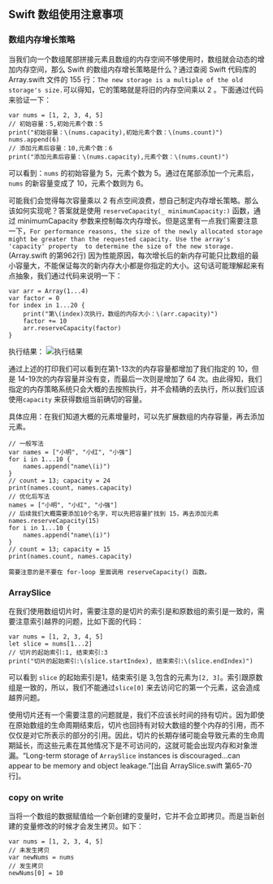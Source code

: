 ## Swift 数组使用注意事项
### 数组内存增长策略
当我们向一个数组尾部拼接元素且数组的内存空间不够使用时，数组就会动态的增加内存空间，那么 Swift 的数组内存增长策略是什么？通过查阅 Swift 代码库的 Array.swift 文件的 155 行：`The new storage is a multiple of the old storage's size.`可以得知，它的策略就是将旧的内存空间乘以 2 。下面通过代码来验证一下：
```
var nums = [1, 2, 3, 4, 5]
// 初始容量：5,初始元素个数：5
print("初始容量：\(nums.capacity),初始元素个数：\(nums.count)")
nums.append(6)
// 添加元素后容量：10,元素个数：6
print("添加元素后容量：\(nums.capacity),元素个数：\(nums.count)")

```
可以看到：`nums` 的初始容量为 5，元素个数为 5。通过在尾部添加一个元素后，`nums` 的新容量变成了 10，元素个数则为 6。

可能我们会觉得每次容量乘以 2 有点空间浪费，想自己制定内存增长策略。那么该如何实现呢？答案就是使用 `reserveCapacity(_ minimumCapacity:)` 函数，通过 minimumCapacity 参数来控制每次内存增长。但是这里有一点我们需要注意一下，`For performance reasons, the size of the newly allocated storage might be greater than the requested capacity. Use the array's 'capacity' property  to determine the size of the new storage.`(Array.swift 的第962行) 因为性能原因，每次增长后的新内存可能只比数组的最小容量大，不能保证每次的新内存大小都是你指定的大小。这句话可能理解起来有点抽象，我们通过代码来说明一下：
```
var arr = Array(1...4)
var factor = 0
for index in 1...20 {
    print("第\(index)次执行，数组的内存大小：\(arr.capacity)")
    factor += 10
    arr.reserveCapacity(factor)
}
```
执行结果：
![执行结果](https://github.com/fengzhihao123/FZHBlog/blob/master/images/Array-capacity.png)

通过上述的打印我们可以看到在第1-13次的内存容量都增加了我们指定的 10，但是 14-19次的内存容量并没有变，而最后一次则是增加了 64 次。由此得知，我们指定的内存策略系统只会大概的去按照执行，并不会精确的去执行，所以我们应该使用`capacity` 来获得数组当前确切的容量。

具体应用：在我们知道大概的元素增量时，可以先扩展数组的内存容量，再去添加元素。
```
// 一般写法
var names = ["小明", "小红", "小强"]
for i in 1...10 {
    names.append("name\(i)")
}
// count = 13; capacity = 24
print(names.count, names.capacity) 
// 优化后写法
names = ["小明", "小红", "小强"]
// 后续我们大概需要添加10个名字，可以先把容量扩找到 15，再去添加元素
names.reserveCapacity(15)
for i in 1...10 {
    names.append("name\(i)")
}
// count = 13; capacity = 15
print(names.count, names.capacity)

```
`需要注意的是不要在 for-loop 里面调用 reserveCapacity() 函数。`

### ArraySlice
在我们使用数组切片时，需要注意的是切片的索引是和原数组的索引是一致的，需要注意索引越界的问题，比如下面的代码：
```
var nums = [1, 2, 3, 4, 5]
let slice = nums[1...2]
// 切片的起始索引:1, 结束索引:3
print("切片的起始索引:\(slice.startIndex), 结束索引:\(slice.endIndex)")
```
可以看到 `slice` 的起始索引是1，结束索引是 3,包含的元素为`[2, 3]`。索引跟原数组是一致的，所以，我们不能通过`slice[0]` 来去访问它的第一个元素，这会造成越界问题。

使用切片还有一个需要注意的问题就是，我们不应该长时间的持有切片。因为即使在原始数组的生命周期结束后，切片也回持有对较大数组的整个内存的引用，而不仅仅是对它所表示的部分的引用。因此，切片的长期存储可能会导致元素的生命周期延长，而这些元素在其他情况下是不可访问的，这就可能会出现内存和对象泄漏。“Long-term storage of `ArraySlice` instances is discouraged...can appear to be memory and object leakage.”[出自 ArraySlice.swift 第65-70行]。
### copy on write
当将一个数组的数据赋值给一个新创建的变量时，它并不会立即拷贝。而是当新创建的变量修改的时候才会发生拷贝。如下：
```
var nums = [1, 2, 3, 4, 5]
// 未发生拷贝
var newNums = nums
// 发生拷贝
newNums[0] = 10
```

